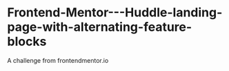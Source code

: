 # Frontend-Mentor---Huddle-landing-page-with-alternating-feature-blocks
A challenge from frontendmentor.io
